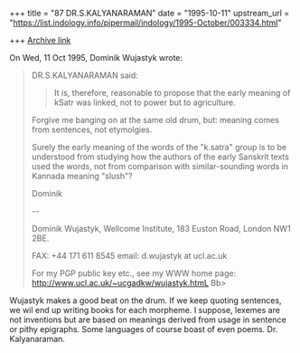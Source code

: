 +++
title = "87 DR.S.KALYANARAMAN"
date = "1995-10-11"
upstream_url = "https://list.indology.info/pipermail/indology/1995-October/003334.html"

+++
[Archive link](https://list.indology.info/pipermail/indology/1995-October/003334.html)



On Wed, 11 Oct 1995, Dominik Wujastyk wrote:

> 
> DR.S.KALYANARAMAN said:
> > 
> > It is, therefore, reasonable to propose that the early meaning of kSatr 
> > was linked, not to power but to agriculture.
> 
> Forgive me banging on at the same old drum, but: meaning comes from
> sentences, not etymolgies.
> 
> Surely the early meaning of the words of the "k.satra" group is to be
> understood from studying how the authors of the early Sanskrit texts
> used the words, not from comparison with similar-sounding words in
> Kannada meaning "slush"?
> 
> Dominik
> 
> -- 
> 
> Dominik Wujastyk,
> Wellcome Institute,
> 183 Euston Road,
> London NW1 2BE.
> 
> FAX: +44 171 611 8545
> email: d.wujastyk at ucl.ac.uk
> 
> For my PGP public key etc., see my WWW home page:
> http://www.ucl.ac.uk/~ucgadkw/wujastyk.htmL
Bb> 
>  
> 
Wujastyk makes a good beat on the drum. If we keep quoting sentences,
we wil end up writing books for each morpheme.
I suppose, lexemes are not inventions but are based on meanings derived
from usage in sentence or pithy epigraphs. Some languages of course
boast of even poems.
Dr. Kalyanaraman.





